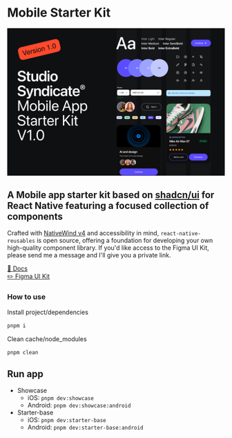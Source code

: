 # Mobile Starter Kit

![banner](https://github.com/hellojulian/mobile-starter-kit/blob/main/banner.jpg)

## A Mobile app starter kit based on [shadcn/ui](https://ui.shadcn.com) for React Native featuring a focused collection of components

Crafted with [NativeWind v4](https://www.nativewind.dev/) and accessibility in mind, `react-native-reusables` is open source, offering a foundation for developing your own high-quality component library. If you'd like access to the Figma UI Kit, please send me a message and I'll give you a private link.



[📖 Docs](https://rnr-docs.vercel.app/)
<br>
[✏️ Figma UI Kit](https://www.figma.com/design/bvo3Wk0Vxi5PeiVGgfibJk/Mobile-App-Starter-Kit?node-id=2062-11367&t=aiitMPY486u9rCB1-1
)




### How to use


Install project/dependencies

```bash
pnpm i
```


Clean cache/node_modules

```bash
pnpm clean
```

## Run app

- Showcase
  - iOS: `pnpm dev:showcase`
  - Android: `pnpm dev:showcase:android`
- Starter-base
  - iOS: `pnpm dev:starter-base`
  - Android: `pnpm dev:starter-base:android`

